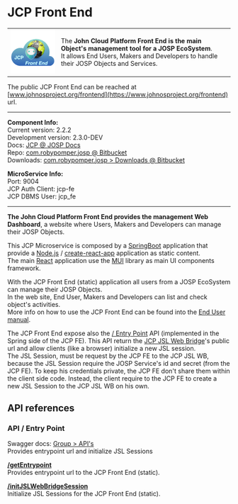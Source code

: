 # JCP Front End

<table><tr>
<td>
<img src="JCP_FE_Logo_250.png" width="200">
</td>
<td>
The <b>John Cloud Platform Front End is the main Object's management tool for a
JOSP EcoSystem</b>. <br/>
It allows End Users, Makers and Developers to handle their JOSP Objects and Services.
</td>
</tr></table>

The public JCP Front End can be reached at [www.johnosproject.org/frontend](https://www.johnosproject.org/frontend) url.

---

**Component Info:** <br/>
Current version: 2.2.2 <br/>
Development version: 2.3.0-DEV <br/>
Docs: [JCP @ JOSP Docs](README.md) <br/>
Repo: [com.robypomper.josp @ Bitbucket](https://bitbucket.org/johnosproject_shared/com.robypomper.josp/) <br/>
Downloads: [com.robypomper.josp > Downloads @ Bitbucket](https://bitbucket.org/johnosproject_shared/com.robypomper.josp/downloads/)

**MicroService Info:** <br/>
Port: 9004 <br/>
JCP Auth Client: jcp-fe <br/>
JCP DBMS User: jcp_fe

---

**The John Cloud Platform Front End provides the management Web Dashboard**,
a website where Users, Makers and Developers can manage their JOSP Objects.

This JCP Microservice is composed by a [SpringBoot](https://spring.io/projects/spring-boot)
application that provide a [Node.js](https://nodejs.org/) / [create-react-app](https://github.com/facebook/create-react-app)
application as static content. <br/>
The main [React](https://reactjs.org/) application use the [MUI](https://mui.com/)
library as main UI components framework.

With the JCP Front End (static) application all users from a JOSP EcoSystem can
manage their JOSP Objects. <br/>
In the web site, End User, Makers and Developers can list and check object's
activities.<br/>
More info on how to use the JCP Front End can be found into the [End User manual](/repo_josp.com_docs/manuals/end_users/INDEX.md).

The JCP Front End expose also the [/ Entry Point](#api--entry-point) API
(implemented in the Spring side of the JCP FE). This API return the [JCP JSL Web Bridge](../jslwb)'s
public url and allow clients (like a browser) initialize a new JSL session. <br/>
The JSL Session, must be request by the JCP FE to the JCP JSL WB, because the
JSL Session require the JOSP Service's id and secret (from the JCP FE). To keep
his credentials private, the JCP FE don't share them within the client side code.
Instead, the client require to the JCP FE to create a new JSL Session to the
JCP JSL WB on his own.

## API references

### API / Entry Point
Swagger docs: [Group > API's](https://stage.johnosproject.org/swagger-ui.html?urls.primaryName=JCP%20Front%20End#//_Entry_Point) <br/>
Provides entrypoint url and initialize JSL Sessions

**[/getEntrypoint](https://stage.johnosproject.org/swagger-ui.html?urls.primaryName=JCP%20Front%20End#/%20/%20Entry%20Point/getEntrypointUsingGET)**  <br/>
Provides entrypoint url to the JCP Front End (static).

**[/initJSLWebBridgeSession](https://stage.johnosproject.org/swagger-ui.html?urls.primaryName=JCP%20Front%20End#/%20/%20Entry%20Point/initJSLWebBridgeSessionUsingGET)** <br/>
Initialize JSL Sessions for the JCP Front End (static).
